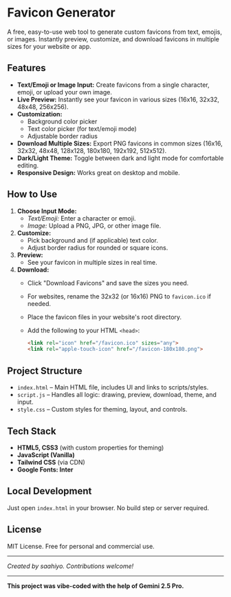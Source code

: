 # Favicon Generator

A free, easy-to-use web tool to generate custom favicons from text, emojis, or images. Instantly preview, customize, and download favicons in multiple sizes for your website or app.

## Features

- **Text/Emoji or Image Input:** Create favicons from a single character, emoji, or upload your own image.
- **Live Preview:** Instantly see your favicon in various sizes (16x16, 32x32, 48x48, 256x256).
- **Customization:**
  - Background color picker
  - Text color picker (for text/emoji mode)
  - Adjustable border radius
- **Download Multiple Sizes:** Export PNG favicons in common sizes (16x16, 32x32, 48x48, 128x128, 180x180, 192x192, 512x512).
- **Dark/Light Theme:** Toggle between dark and light mode for comfortable editing.
- **Responsive Design:** Works great on desktop and mobile.

## How to Use

1. **Choose Input Mode:**
   - *Text/Emoji:* Enter a character or emoji.
   - *Image:* Upload a PNG, JPG, or other image file.
2. **Customize:**
   - Pick background and (if applicable) text color.
   - Adjust border radius for rounded or square icons.
3. **Preview:**
   - See your favicon in multiple sizes in real time.
4. **Download:**
   - Click "Download Favicons" and save the sizes you need.
   - For websites, rename the 32x32 (or 16x16) PNG to `favicon.ico` if needed.
   - Place the favicon files in your website's root directory.
   - Add the following to your HTML `<head>`:

     ```html
     <link rel="icon" href="/favicon.ico" sizes="any">
     <link rel="apple-touch-icon" href="/favicon-180x180.png">
     ```

## Project Structure

- `index.html` – Main HTML file, includes UI and links to scripts/styles.
- `script.js` – Handles all logic: drawing, preview, download, theme, and input.
- `style.css` – Custom styles for theming, layout, and controls.

## Tech Stack

- **HTML5, CSS3** (with custom properties for theming)
- **JavaScript (Vanilla)**
- **Tailwind CSS** (via CDN)
- **Google Fonts: Inter**

## Local Development

Just open `index.html` in your browser. No build step or server required.

## License

MIT License. Free for personal and commercial use.

---

*Created by saahiyo. Contributions welcome!*

---

**This project was vibe-coded with the help of Gemini 2.5 Pro.** 